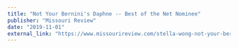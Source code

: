 ```yaml
---
title: "Not Your Bernini's Daphne -- Best of the Net Nominee"
publisher: "Missouri Review"
date: "2019-11-01"
external_link: "https://www.missourireview.com/stella-wong-not-your-berninis-daphne/"
---
```

